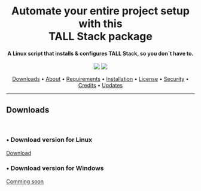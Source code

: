 <h1 align="center">
  Automate your entire project setup with this <br> TALL Stack package
</h1>
<h4 align="center">A Linux script that installs & configures TALL Stack, so you don`t have to.</h4>

<p align="center">
<img src="https://img.shields.io/badge/version-1.0.0-blue.svg" />

<img src="https://img.shields.io/packagist/dt/andreidecuseara/tallstack?color=green" />


</p>

<p align="center">
  <a href="#downloads">Downloads</a> •
  <a href="#about">About</a> •
  <a href="#requirements">Requirements</a> •
  <a href="#installation">Installation</a> •
  <a href="#license">License</a> • 
  <a href="#security">Security</a> •
  <a href="#credits">Credits</a> •
  <a href="#updates">Updates</a>
</p>

---

## Downloads
<br>

### • Download version for Linux
<a href="/AndreiDecuseara/tallstack-pack/raw/main/tallstack_1.1-1_all.deb" data-view-component="true" class="btn-sm btn BtnGroup-item">  Download
</a>

### • Download version for Windows
<a style = "cursor: not-allowed" href="#" data-view-component="true" class="btn-sm btn BtnGroup-item">  Comming soon
</a>


